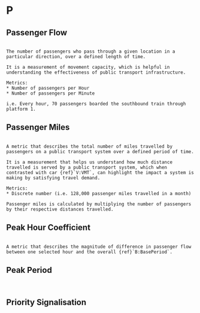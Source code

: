 # P

## Passenger Flow

```{tabbed} Definition

The number of passengers who pass through a given location in a particular direction, over a defined length of time.

It is a measurement of movement capacity, which is helpful in understanding the effectiveness of public transport infrastructure.
```
```{tabbed} Application
Metrics:
* Number of passengers per Hour
* Number of passengers per Minute

i.e. Every hour, 70 passengers boarded the southbound train through platform 1.
```

## Passenger Miles

```{tabbed} Definition

A metric that describes the total number of miles travelled by passengers on a public transport system over a defined period of time.

It is a measurement that helps us understand how much distance travelled is served by a public transport system, which when contrasted with car {ref}`V:VMT`, can highlight the impact a system is making by satisfying travel demand.
```
```{tabbed} Definition
Metrics:
* Discrete number (i.e. 128,000 passenger miles travelled in a month)

Passenger miles is calculated by multiplying the number of passengers by their respective distances travelled.
```

## Peak Hour Coefficient

```{tabbed} Definition

A metric that describes the magnitude of difference in passenger flow between one selected hour and the overall {ref}`B:BasePeriod`.

```

## Peak Period

```{tabbed} Definition


```

## Priority Signalisation

```{tabbed} Definition


```
